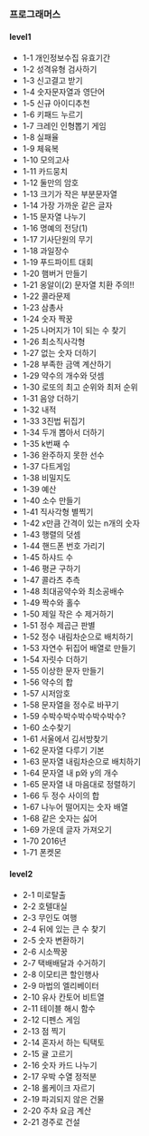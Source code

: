 ### 프로그래머스

#### level1

- 1-1 개인정보수집 유효기간
- 1-2 성격유형 검사하기
- 1-3 신고결고 받기
- 1-4 숫자문자열과 영단어
- 1-5 신규 아이디추천
- 1-6 키패드 누르기
- 1-7 크레인 인형뽑기 게임
- 1-8 실패율
- 1-9 체육복
- 1-10 모의고사
- 1-11 카드뭉치
- 1-12 둘만의 암호
- 1-13 크기가 작은 부분문자열
- 1-14 가장 가까운 같은 글자
- 1-15 문자열 나누기
- 1-16 명예의 전당(1)
- 1-17 기사단원의 무기
- 1-18 과일장수
- 1-19 푸드파이트 대회
- 1-20 햄버거 만들기
- 1-21 옹알이(2)  문자열 치환 주의!!
- 1-22 콜라문제
- 1-23 삼총사
- 1-24 숫자 짝꿍
- 1-25 나머지가 1이 되는 수 찾기
- 1-26 최소직사각형
- 1-27 없는 숫자 더하기
- 1-28 부족한 금액 계산하기
- 1-29 약수의 개수와 덧셈
- 1-30 로또의 최고 순위와 최저 순위
- 1-31 음양 더하기
- 1-32 내적
- 1-33 3진법 뒤집기
- 1-34 두개 뽑아서 더하기
- 1-35 k번째 수
- 1-36 완주하지 못한 선수
- 1-37 다트게임
- 1-38 비밀지도
- 1-39 예산
- 1-40 소수 만들기
- 1-41 직사각형 별찍기
- 1-42 x만큼 간격이 있는 n개의 숫자
- 1-43 행렬의 덧셈
- 1-44 핸드폰 번호 가리기
- 1-45 하샤드 수
- 1-46 평균 구하기
- 1-47 콜라츠 추측
- 1-48 최대공약수와 최소공배수
- 1-49 짝수와 홀수
- 1-50 제일 작은 수 제거하기
- 1-51 정수 제곱근 판별
- 1-52 정수 내림차순으로 배치하기
- 1-53 자연수 뒤집어 배열로 만들기
- 1-54 자릿수 더하기
- 1-55 이상한 문자 만들기
- 1-56 약수의 합
- 1-57 시저암호
- 1-58 문자열을 정수로 바꾸기
- 1-59 수박수박수박수박수박수?
- 1-60 소수찾기
- 1-61 서울에서 김서방찾기
- 1-62 문자열 다루기 기본
- 1-63 문자열 내림차순으로 배치하기
- 1-64 문자열 내 p와 y의 개수
- 1-65 문자열 내 마음대로 정렬하기
- 1-66 두 정수 사이의 합
- 1-67 나누어 떨어지는 숫자 배열
- 1-68 같은 숫자는 싫어
- 1-69 가운데 글자 가져오기
- 1-70 2016년
- 1-71 폰켓몬

#### level2

- 2-1 미로탈출
- 2-2 호텔대실
- 2-3 무인도 여행
- 2-4 뒤에 있는 큰 수 찾기
- 2-5 숫자 변환하기
- 2-6 시소짝꿍
- 2-7 택배배달과 수거하기
- 2-8 이모티콘 할인행사
- 2-9 마법의 엘리베이터
- 2-10 유사 칸토어 비트열
- 2-11 테이블 해시 함수
- 2-12 디펜스 게임
- 2-13 점 찍기
- 2-14 혼자서 하는 틱택토
- 2-15 귤 고르기
- 2-16 숫자 카드 나누기
- 2-17 우박 수열 정적분
- 2-18 롤케이크 자르기
- 2-19 파괴되지 않은 건물
- 2-20 주차 요금 계산
- 2-21 경주로 건설